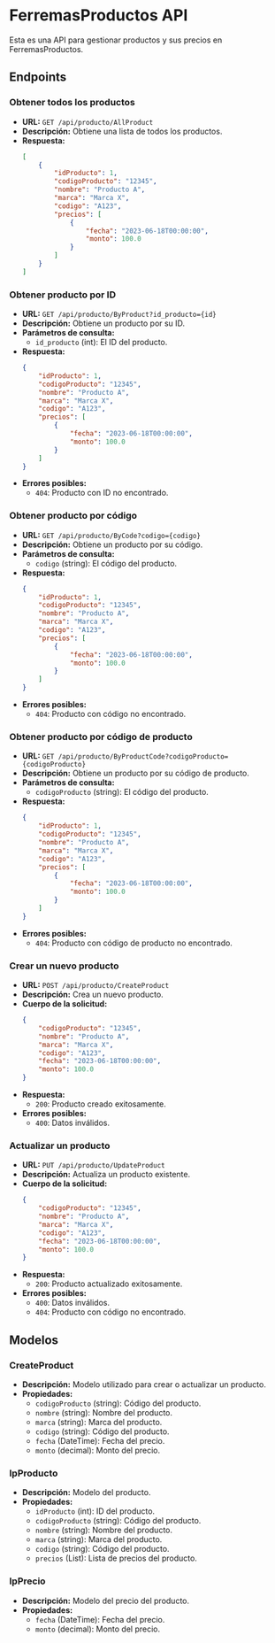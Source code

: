 # FerremasProductos API

Esta es una API para gestionar productos y sus precios en FerremasProductos.

## Endpoints

### Obtener todos los productos

- **URL:** `GET /api/producto/AllProduct`
- **Descripción:** Obtiene una lista de todos los productos.
- **Respuesta:**
    ```json
    [
        {
            "idProducto": 1,
            "codigoProducto": "12345",
            "nombre": "Producto A",
            "marca": "Marca X",
            "codigo": "A123",
            "precios": [
                {
                    "fecha": "2023-06-18T00:00:00",
                    "monto": 100.0
                }
            ]
        }
    ]
    ```

### Obtener producto por ID

- **URL:** `GET /api/producto/ByProduct?id_producto={id}`
- **Descripción:** Obtiene un producto por su ID.
- **Parámetros de consulta:**
    - `id_producto` (int): El ID del producto.
- **Respuesta:**
    ```json
    {
        "idProducto": 1,
        "codigoProducto": "12345",
        "nombre": "Producto A",
        "marca": "Marca X",
        "codigo": "A123",
        "precios": [
            {
                "fecha": "2023-06-18T00:00:00",
                "monto": 100.0
            }
        ]
    }
    ```
- **Errores posibles:**
    - `404`: Producto con ID no encontrado.

### Obtener producto por código

- **URL:** `GET /api/producto/ByCode?codigo={codigo}`
- **Descripción:** Obtiene un producto por su código.
- **Parámetros de consulta:**
    - `codigo` (string): El código del producto.
- **Respuesta:**
    ```json
    {
        "idProducto": 1,
        "codigoProducto": "12345",
        "nombre": "Producto A",
        "marca": "Marca X",
        "codigo": "A123",
        "precios": [
            {
                "fecha": "2023-06-18T00:00:00",
                "monto": 100.0
            }
        ]
    }
    ```
- **Errores posibles:**
    - `404`: Producto con código no encontrado.

### Obtener producto por código de producto

- **URL:** `GET /api/producto/ByProductCode?codigoProducto={codigoProducto}`
- **Descripción:** Obtiene un producto por su código de producto.
- **Parámetros de consulta:**
    - `codigoProducto` (string): El código del producto.
- **Respuesta:**
    ```json
    {
        "idProducto": 1,
        "codigoProducto": "12345",
        "nombre": "Producto A",
        "marca": "Marca X",
        "codigo": "A123",
        "precios": [
            {
                "fecha": "2023-06-18T00:00:00",
                "monto": 100.0
            }
        ]
    }
    ```
- **Errores posibles:**
    - `404`: Producto con código de producto no encontrado.

### Crear un nuevo producto

- **URL:** `POST /api/producto/CreateProduct`
- **Descripción:** Crea un nuevo producto.
- **Cuerpo de la solicitud:**
    ```json
    {
        "codigoProducto": "12345",
        "nombre": "Producto A",
        "marca": "Marca X",
        "codigo": "A123",
        "fecha": "2023-06-18T00:00:00",
        "monto": 100.0
    }
    ```
- **Respuesta:**
    - `200`: Producto creado exitosamente.
- **Errores posibles:**
    - `400`: Datos inválidos.

### Actualizar un producto

- **URL:** `PUT /api/producto/UpdateProduct`
- **Descripción:** Actualiza un producto existente.
- **Cuerpo de la solicitud:**
    ```json
    {
        "codigoProducto": "12345",
        "nombre": "Producto A",
        "marca": "Marca X",
        "codigo": "A123",
        "fecha": "2023-06-18T00:00:00",
        "monto": 100.0
    }
    ```
- **Respuesta:**
    - `200`: Producto actualizado exitosamente.
- **Errores posibles:**
    - `400`: Datos inválidos.
    - `404`: Producto con código no encontrado.

## Modelos

### CreateProduct

- **Descripción:** Modelo utilizado para crear o actualizar un producto.
- **Propiedades:**
    - `codigoProducto` (string): Código del producto.
    - `nombre` (string): Nombre del producto.
    - `marca` (string): Marca del producto.
    - `codigo` (string): Código del producto.
    - `fecha` (DateTime): Fecha del precio.
    - `monto` (decimal): Monto del precio.

### IpProducto

- **Descripción:** Modelo del producto.
- **Propiedades:**
    - `idProducto` (int): ID del producto.
    - `codigoProducto` (string): Código del producto.
    - `nombre` (string): Nombre del producto.
    - `marca` (string): Marca del producto.
    - `codigo` (string): Código del producto.
    - `precios` (List<IpPrecio>): Lista de precios del producto.

### IpPrecio

- **Descripción:** Modelo del precio del producto.
- **Propiedades:**
    - `fecha` (DateTime): Fecha del precio.
    - `monto` (decimal): Monto del precio.
